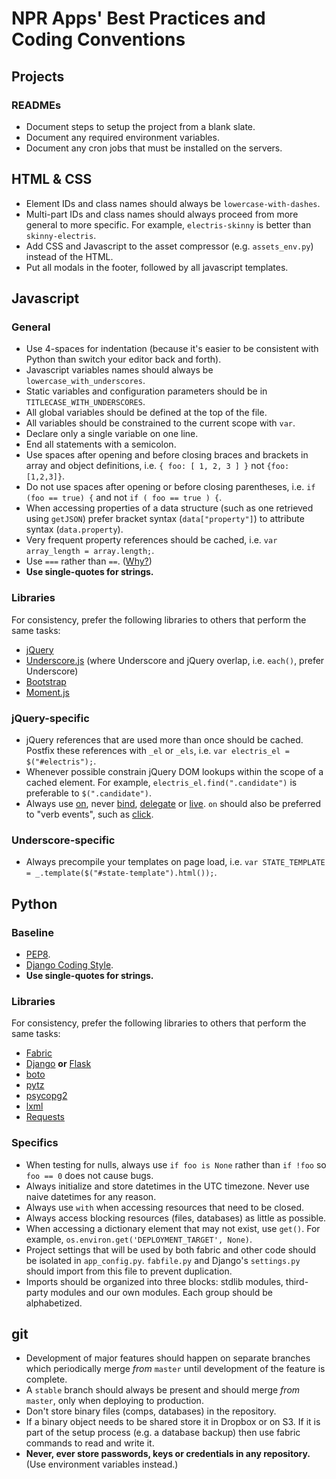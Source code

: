 # NPR Apps' Best Practices and Coding Conventions



## Projects

### READMEs

* Document steps to setup the project from a blank slate.
* Document any required environment variables.
* Document any cron jobs that must be installed on the servers.



## HTML & CSS

* Element IDs and class names should always be ``lowercase-with-dashes``.
* Multi-part IDs and class names should always proceed from more general to more specific. For example, ``electris-skinny`` is better than ``skinny-electris``.
* Add CSS and Javascript to the asset compressor (e.g. ``assets_env.py``) instead of the HTML.
* Put all modals in the footer, followed by all javascript templates.



## Javascript

### General

* Use 4-spaces for indentation (because it's easier to be consistent with Python than switch your editor back and forth).
* Javascript variables names should always be ``lowercase_with_underscores``.
* Static variables and configuration parameters should be in ``TITLECASE_WITH_UNDERSCORES``.
* All global variables should be defined at the top of the file.
* All variables should be constrained to the current scope with ``var``.
* Declare only a single variable on one line.
* End all statements with a semicolon.
* Use spaces after opening and before closing braces and brackets in array and object definitions, i.e. ``{ foo: [ 1, 2, 3 ] }`` not ``{foo:[1,2,3]}``.
* Do not use spaces after opening or before closing parentheses, i.e. ``if (foo == true) {`` and not ``if ( foo == true ) {``. 
* When accessing properties of a data structure (such as one retrieved using ``getJSON``) prefer bracket syntax (``data["property"]``) to attribute syntax (``data.property``).
* Very frequent property references should be cached, i.e. ``var array_length = array.length;``.
* Use ``===`` rather than ``==``. ([Why?](http://www.impressivewebs.com/why-use-triple-equals-javascipt/))
* **Use single-quotes for strings.**

### Libraries

For consistency, prefer the following libraries to others that perform the same tasks:

* [jQuery](http://jquery.com/)
* [Underscore.js](http://documentcloud.github.com/underscore/) (where Underscore and jQuery overlap, i.e. ``each()``, prefer Underscore)
* [Bootstrap](http://twitter.github.com/bootstrap/)
* [Moment.js](http://momentjs.com/)

### jQuery-specific

* jQuery references that are used more than once should be cached. Postfix these references with ``_el`` or ``_els``, i.e. ``var electris_el = $("#electris");``.
* Whenever possible constrain jQuery DOM lookups within the scope of a cached element. For example, ``electris_el.find(".candidate")`` is preferable to ``$(".candidate")``.
* Always use [on](http://api.jquery.com/on/), never [bind](http://api.jquery.com/bind/), [delegate](http://api.jquery.com/delegate/) or [live](http://api.jquery.com/live/). ``on`` should also be preferred to "verb events", such as [click](http://api.jquery.com/click/).

### Underscore-specific

* Always precompile your templates on page load, i.e. ``var STATE_TEMPLATE = _.template($("#state-template").html());``.



## Python

### Baseline

* [PEP8](http://www.python.org/dev/peps/pep-0008/).
* [Django Coding Style](https://docs.djangoproject.com/en/dev/internals/contributing/writing-code/coding-style/).
* **Use single-quotes for strings.**

### Libraries

For consistency, prefer the following libraries to others that perform the same tasks:

* [Fabric](http://docs.fabfile.org/)
* [Django](https://www.djangoproject.com/) **or** [Flask](http://flask.pocoo.org/)
* [boto](https://github.com/boto/boto)
* [pytz](http://pytz.sourceforge.net/)
* [psycopg2](http://www.initd.org/psycopg/)
* [lxml](http://lxml.de/)
* [Requests](http://docs.python-requests.org/en/latest/)

### Specifics

* When testing for nulls, always use ``if foo is None`` rather than ``if !foo`` so ``foo == 0`` does not cause bugs.
* Always initialize and store datetimes in the UTC timezone. Never use naive datetimes for any reason.
* Always use ``with`` when accessing resources that need to be closed.
* Always access blocking resources (files, databases) as little as possible.
* When accessing a dictionary element that may not exist, use ``get()``. For example, ``os.environ.get('DEPLOYMENT_TARGET', None)``.
* Project settings that will be used by both fabric and other code should be isolated in ``app_config.py``. ``fabfile.py`` and Django's ``settings.py`` should import from this file to prevent duplication.
* Imports should be organized into three blocks: stdlib modules, third-party modules and our own modules. Each group should be alphabetized.



## git

* Development of major features should happen on separate branches which periodically merge *from* ``master`` until development of the feature is complete.
* A ``stable`` branch should always be present and should merge *from* ``master``, only when deploying to production.
* Don't store binary files (comps, databases) in the repository.
* If a binary object needs to be shared store it in Dropbox or on S3. If it is part of the setup process (e.g. a database backup) then use fabric commands to read and write it.
* **Never, ever store passwords, keys or credentials in any repository.** (Use environment variables instead.)


